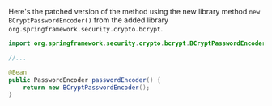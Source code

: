Here's the patched version of the method using the new library method `new BCryptPasswordEncoder()` from the added library `org.springframework.security.crypto.bcrypt`.

```java
import org.springframework.security.crypto.bcrypt.BCryptPasswordEncoder;

//...

@Bean
public PasswordEncoder passwordEncoder() {
    return new BCryptPasswordEncoder();
}
```